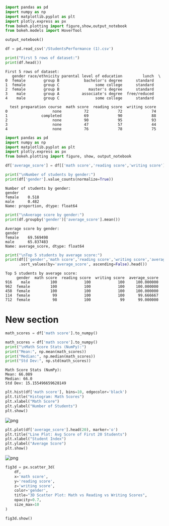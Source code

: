 ```python
import pandas as pd
import numpy as np
import matplotlib.pyplot as plt
import plotly.express as px
from bokeh.plotting import figure,show,output_notebook
from bokeh.models import HoverTool
```


```python
output_notebook()
```


```python
df = pd.read_csv('/StudentsPerformance (1).csv')
```


```python
print("First 5 rows of dataset:")
print(df.head())
```

    First 5 rows of dataset:
       gender race/ethnicity parental level of education         lunch  \
    0  female        group B           bachelor's degree      standard   
    1  female        group C                some college      standard   
    2  female        group B             master's degree      standard   
    3    male        group A          associate's degree  free/reduced   
    4    male        group C                some college      standard   
    
      test preparation course  math score  reading score  writing score  
    0                    none          72             72             74  
    1               completed          69             90             88  
    2                    none          90             95             93  
    3                    none          47             57             44  
    4                    none          76             78             75  



```python
import pandas as pd
import numpy as np
import matplotlib.pyplot as plt
import plotly.express as px
from bokeh.plotting import figure, show, output_notebook
```


```python
df['average_score'] = df[['math score','reading score','writing score']].mean(axis=1)
```


```python
print("\nNumber of students by gender:")
print(df['gender'].value_counts(normalize=True))
```

    
    Number of students by gender:
    gender
    female    0.518
    male      0.482
    Name: proportion, dtype: float64



```python
print("\nAverage score by gender:")
print(df.groupby('gender')['average_score'].mean())
```

    
    Average score by gender:
    gender
    female    69.569498
    male      65.837483
    Name: average_score, dtype: float64



```python
print("\nTop 5 students by average score:")
print(df[['gender','math score','reading score','writing score','average_score']]
      .sort_values(by='average_score', ascending=False).head())
```

    
    Top 5 students by average score:
         gender  math score  reading score  writing score  average_score
    916    male         100            100            100     100.000000
    962  female         100            100            100     100.000000
    458  female         100            100            100     100.000000
    114  female          99            100            100      99.666667
    712  female          98            100             99      99.000000


# New section


```python
math_scores = df['math score'].to_numpy()

```


```python
math_scores = df['math score'].to_numpy()
print("\nMath Score Stats (NumPy):")
print("Mean:", np.mean(math_scores))
print("Median:", np.median(math_scores))
print("Std Dev:", np.std(math_scores))
```

    
    Math Score Stats (NumPy):
    Mean: 66.089
    Median: 66.0
    Std Dev: 15.155496659628149



```python
plt.hist(df['math score'], bins=10, edgecolor='black')
plt.title("Histogram: Math Scores")
plt.xlabel("Math Score")
plt.ylabel("Number of Students")
plt.show()
```


    
![png](output_12_0.png)
    



```python
plt.plot(df['average_score'].head(20), marker='o')
plt.title("Line Plot: Avg Score of First 20 Students")
plt.xlabel("Student Index")
plt.ylabel("Average Score")
plt.show()
```


    
![png](output_13_0.png)
    



```python
fig3d = px.scatter_3d(
    df,
    x='math score',
    y='reading score',
    z='writing score',
    color='gender',
    title="3D Scatter Plot: Math vs Reading vs Writing Scores",
    opacity=0.7,
    size_max=10
)

fig3d.show()



```


<html>
<head><meta charset="utf-8" /></head>
<body>
    <div>            <script src="https://cdnjs.cloudflare.com/ajax/libs/mathjax/2.7.5/MathJax.js?config=TeX-AMS-MML_SVG"></script><script type="text/javascript">if (window.MathJax && window.MathJax.Hub && window.MathJax.Hub.Config) {window.MathJax.Hub.Config({SVG: {font: "STIX-Web"}});}</script>                <script type="text/javascript">window.PlotlyConfig = {MathJaxConfig: 'local'};</script>
        <script charset="utf-8" src="https://cdn.plot.ly/plotly-2.35.2.min.js"></script>                <div id="d800d667-0ab4-4e16-a742-aacc917815ab" class="plotly-graph-div" style="height:525px; width:100%;"></div>            <script type="text/javascript">                                    window.PLOTLYENV=window.PLOTLYENV || {};                                    if (document.getElementById("d800d667-0ab4-4e16-a742-aacc917815ab")) {                    Plotly.newPlot(                        "d800d667-0ab4-4e16-a742-aacc917815ab",                        [{"hovertemplate":"gender=female\u003cbr\u003emath score=%{x}\u003cbr\u003ereading score=%{y}\u003cbr\u003ewriting score=%{z}\u003cextra\u003e\u003c\u002fextra\u003e","legendgroup":"female","marker":{"color":"#636efa","opacity":0.7,"symbol":"circle"},"mode":"markers","name":"female","scene":"scene","showlegend":true,"x":[72,69,90,71,88,38,65,50,69,18,54,65,69,67,62,69,63,56,74,50,75,58,53,50,55,66,57,71,33,82,0,69,59,60,39,58,41,61,62,47,73,76,71,58,73,65,79,63,58,65,85,58,87,52,70,77,51,99,75,78,51,55,79,88,87,51,75,59,76,59,42,22,68,59,70,66,61,75,81,96,58,68,67,79,63,43,81,46,71,52,97,46,50,65,77,66,62,69,45,78,67,65,57,74,58,42,83,34,56,55,52,45,72,88,67,64,80,56,58,65,71,60,62,64,70,65,64,44,99,63,69,88,71,47,65,85,59,65,73,70,37,67,65,67,74,53,49,73,68,59,77,56,67,75,71,43,41,82,41,83,61,24,35,61,69,72,77,52,63,46,59,61,42,80,58,52,27,44,73,45,82,59,80,85,71,80,38,38,67,64,57,62,77,65,50,85,59,49,88,54,63,82,52,70,51,82,57,47,59,62,61,47,67,78,59,73,67,64,100,65,53,79,100,71,77,84,26,77,83,63,68,59,90,71,55,52,49,60,65,64,83,81,54,54,59,66,74,94,95,40,82,86,54,77,76,74,66,66,67,91,36,29,62,68,47,79,66,51,81,82,64,92,62,40,32,55,53,74,63,63,92,61,53,50,74,81,48,53,81,77,63,73,69,65,55,44,54,48,74,92,56,69,65,54,29,76,85,40,61,58,58,65,82,60,37,35,61,44,66,75,67,80,76,74,72,74,65,59,64,50,69,68,85,65,73,62,43,55,65,50,63,77,66,69,65,69,50,73,70,67,29,94,49,73,66,77,49,79,75,59,57,79,57,63,59,42,80,98,60,76,96,76,62,74,65,73,68,87,53,53,37,81,59,50,77,84,52,53,48,62,74,58,68,52,62,49,66,35,72,46,77,76,52,32,72,19,52,48,60,42,57,70,52,87,82,73,64,41,54,72,45,60,77,85,78,71,48,56,65,69,61,74,77,60,75,66,39,23,40,59,61,87,97,65,53,81,71,70,43,59,64,71,64,51,62,93,69,86,85,50,59,32,63,65,73,34,93,67,79,67,69,52,47,46,68,44,57,35,54,65,48,57,78,58,54,49,57,75,74,62,92,45,56,48,100,65,62,68,75,89,53,49,54,64,91,8,78,74,40,44,67,65,55,62,88,59,68,77],"y":[72,90,95,83,95,60,81,53,75,32,58,75,73,69,70,74,65,72,81,64,90,73,58,56,65,71,74,84,41,85,17,80,58,72,64,63,51,74,68,49,80,83,71,70,86,72,86,72,67,67,91,67,100,76,64,89,58,100,85,82,63,69,92,93,95,49,81,66,72,62,55,39,75,70,89,74,86,88,92,100,76,83,75,86,67,51,91,54,77,70,100,64,50,69,88,65,64,84,53,79,84,81,69,81,61,62,86,42,68,65,66,56,72,95,86,60,83,52,70,64,83,70,73,73,75,81,79,50,93,75,72,92,76,53,70,92,63,86,79,78,46,89,73,84,75,71,57,76,67,64,82,65,79,86,81,53,46,90,55,93,68,38,55,73,76,80,94,65,78,58,71,72,66,90,62,58,34,64,84,73,97,70,90,95,83,86,49,43,76,73,78,64,68,74,67,89,54,65,99,59,73,80,57,71,72,93,58,58,85,67,72,59,81,81,73,83,74,85,92,77,61,89,100,70,90,87,31,88,85,69,86,67,90,76,64,59,52,75,85,64,83,88,64,48,78,69,79,87,89,59,82,92,61,97,87,89,74,78,78,86,53,41,74,67,54,88,83,66,77,95,63,100,67,48,39,72,70,75,74,80,100,71,62,66,81,91,56,61,97,79,73,75,77,76,73,63,64,66,76,100,79,77,82,60,29,78,84,58,64,63,59,77,93,68,45,61,58,51,74,88,80,92,74,88,81,79,81,70,62,53,79,80,86,70,79,67,60,71,69,60,73,85,76,78,84,77,64,78,82,72,40,99,53,76,74,77,63,89,82,72,78,81,67,64,63,61,85,100,70,94,96,76,72,90,75,92,77,89,58,66,57,84,73,60,90,95,59,72,58,62,72,75,71,67,78,58,72,44,79,56,90,85,59,51,79,38,65,62,66,52,68,84,55,94,85,76,74,45,64,80,59,72,91,90,90,87,58,68,69,86,60,86,82,64,82,77,52,44,65,72,68,85,97,79,62,86,71,72,62,72,76,70,73,51,76,100,65,85,92,67,62,34,78,78,78,48,100,84,84,75,84,61,62,61,70,61,77,53,65,61,56,58,91,68,61,58,75,77,74,69,100,63,58,54,100,76,70,76,84,100,50,65,63,82,95,24,87,75,59,45,86,82,76,72,99,71,78,86],"z":[74,88,93,78,92,50,73,58,78,28,61,70,73,75,75,74,61,65,83,59,88,68,65,54,62,76,76,87,43,86,10,71,59,74,57,73,48,72,68,50,82,88,74,67,82,74,92,70,62,62,89,72,100,70,72,98,54,100,82,79,61,65,89,93,86,51,84,67,71,64,54,33,81,66,88,78,87,85,91,100,78,78,70,81,70,54,87,58,77,62,100,66,47,70,87,69,66,85,55,76,86,77,68,76,66,60,88,39,74,62,73,54,71,94,83,74,83,55,68,62,83,70,70,68,78,81,77,51,90,81,77,95,70,58,71,93,75,80,84,78,46,82,75,81,83,67,52,80,69,75,91,63,84,79,80,53,43,94,51,95,66,27,60,63,74,75,95,69,80,57,70,70,69,89,59,58,32,58,85,70,96,73,82,100,77,83,45,43,75,70,67,64,77,77,63,95,67,55,100,62,68,77,56,74,79,93,64,67,80,62,70,50,79,80,69,76,77,85,97,74,62,89,100,76,91,91,38,85,90,74,84,61,91,83,70,56,54,74,76,70,90,90,68,52,76,68,82,92,92,54,80,87,62,94,85,84,73,78,79,84,43,47,70,73,53,94,83,62,79,89,66,97,64,50,33,79,70,79,74,80,100,78,56,64,71,89,58,68,96,80,78,80,77,76,73,62,65,65,73,99,72,73,81,63,30,80,82,54,62,65,66,74,93,72,38,54,62,55,81,85,81,88,73,90,79,80,81,65,68,55,81,76,98,74,79,67,58,69,67,60,71,87,68,76,84,78,66,76,76,74,44,100,53,78,81,73,56,86,90,70,79,82,72,67,64,58,85,99,74,87,99,74,70,88,77,84,80,94,57,73,56,82,72,59,85,92,65,64,54,63,72,77,75,72,79,55,70,43,82,57,84,82,62,44,77,32,61,60,70,51,73,81,57,95,87,78,75,40,67,83,64,68,88,92,93,82,52,70,76,81,57,89,89,74,79,73,46,36,64,68,63,93,96,81,53,87,80,76,61,80,74,70,71,54,80,95,74,91,85,73,69,38,79,82,74,41,100,84,91,72,82,66,66,55,66,52,80,46,65,71,51,57,96,61,58,60,73,83,72,69,100,59,64,53,100,75,72,67,80,100,60,61,67,77,94,23,91,82,51,45,83,78,76,74,95,65,77,86],"type":"scatter3d"},{"hovertemplate":"gender=male\u003cbr\u003emath score=%{x}\u003cbr\u003ereading score=%{y}\u003cbr\u003ewriting score=%{z}\u003cextra\u003e\u003c\u002fextra\u003e","legendgroup":"male","marker":{"color":"#EF553B","opacity":0.7,"symbol":"circle"},"mode":"markers","name":"male","scene":"scene","showlegend":true,"x":[47,76,40,64,58,40,78,88,46,66,44,74,73,69,70,40,97,81,57,55,59,65,82,53,77,53,88,52,58,79,39,62,67,45,61,63,61,49,44,30,80,49,50,72,42,27,71,43,78,65,79,68,60,98,66,62,54,84,91,63,83,72,65,82,89,53,87,74,58,51,70,71,57,88,88,73,100,62,77,54,62,60,66,82,49,52,53,72,94,62,45,65,80,62,48,76,77,61,59,55,69,59,74,82,81,80,35,60,87,84,66,61,87,86,57,68,76,46,92,83,80,63,54,84,73,59,75,85,89,68,47,80,54,78,79,76,59,69,58,88,83,73,53,45,81,97,88,77,76,86,63,78,67,46,71,40,90,81,56,80,69,99,51,66,67,71,83,63,61,28,82,71,47,62,90,76,49,58,67,79,62,75,87,66,63,59,85,59,49,69,61,84,74,46,66,87,79,73,73,76,57,48,74,60,53,65,87,84,71,63,84,71,74,68,57,41,86,69,65,68,64,61,73,50,75,75,70,89,79,69,86,47,81,65,37,53,72,53,54,75,72,91,76,80,76,73,68,59,70,61,64,79,68,76,63,68,55,79,76,64,62,71,69,54,53,68,56,62,73,51,85,97,75,79,78,72,79,79,87,77,53,61,73,96,48,48,63,68,71,91,40,61,58,71,68,30,53,60,84,75,69,94,88,95,65,62,58,100,100,69,61,49,67,79,84,71,86,41,70,51,77,69,90,74,73,80,73,81,52,81,63,60,62,62,85,77,53,93,66,87,62,46,66,89,93,81,73,91,55,50,47,81,68,53,55,55,67,92,81,61,80,55,72,69,69,87,71,68,79,58,55,70,69,78,60,76,58,52,75,66,94,91,68,66,89,70,69,67,76,75,90,59,51,45,87,94,61,49,62,68,64,58,73,58,64,74,90,91,64,80,71,82,62,75,52,87,39,97,82,59,61,78,49,59,82,90,80,81,57,63,55,54,44,88,36,67,85,88,57,70,50,100,91,69,72,74,74,64,46,67,62,61,70,98,70,67,85,77,72,81,61,82,49,94,58,72,84,75,72,66,63,78,60,62,55,81,79,57,81,86,63,62],"y":[57,78,43,64,54,52,72,89,42,69,54,71,74,54,70,42,87,81,56,61,65,54,84,55,69,44,78,55,59,74,39,61,64,37,58,55,57,49,41,26,78,45,47,64,39,34,79,45,81,66,67,74,44,86,63,55,53,77,89,57,80,68,77,82,84,37,74,79,55,54,55,61,43,73,84,68,100,67,67,49,67,60,62,78,53,53,51,73,88,68,52,67,76,66,52,83,62,55,69,56,77,41,71,62,80,79,28,51,91,83,77,56,85,80,50,72,64,43,87,82,75,66,52,80,68,51,74,76,76,60,49,80,52,77,79,73,42,63,49,85,78,56,52,48,82,82,75,76,70,73,60,77,62,41,74,46,87,78,54,76,67,87,52,60,61,66,72,71,61,23,75,60,37,56,78,70,51,61,72,73,61,74,74,57,61,62,84,60,58,58,66,77,74,43,64,100,81,70,67,67,54,45,63,59,43,65,84,83,66,67,73,74,73,59,56,39,83,71,59,63,66,56,66,48,68,66,56,88,82,66,81,46,73,58,56,54,65,58,54,58,67,74,62,68,71,71,68,52,74,47,53,82,64,71,61,70,59,78,71,50,49,49,58,59,52,60,61,61,69,60,66,92,69,82,83,67,72,76,90,62,45,67,66,90,51,43,48,68,75,96,55,51,57,62,68,24,54,57,89,72,60,90,78,81,73,63,51,96,97,70,48,57,64,60,84,74,76,52,65,56,67,66,87,77,66,63,74,72,57,75,61,68,55,66,75,78,58,90,66,84,72,34,59,87,84,81,78,73,59,48,43,74,51,39,46,47,57,79,71,60,73,55,79,75,64,84,69,72,77,55,58,68,77,81,63,62,60,48,73,65,85,81,65,74,84,70,60,73,80,81,75,54,31,47,84,86,70,52,67,54,60,50,64,57,58,77,85,85,54,75,67,67,64,68,49,73,42,93,82,53,42,74,51,58,84,90,64,82,61,64,46,72,51,74,29,54,84,77,48,64,42,100,96,70,66,70,64,56,43,74,57,71,75,87,63,57,81,68,66,66,62,82,50,73,52,57,87,81,57,68,63,72,62,65,41,78,85,51,75,81,63,55],"z":[44,75,39,67,52,43,70,86,46,63,53,80,72,55,65,38,82,79,57,54,66,57,82,48,68,42,75,49,58,72,34,55,61,37,56,63,56,41,38,22,81,45,54,63,34,36,71,50,82,62,67,74,47,90,64,49,47,74,92,56,73,67,74,74,82,40,70,75,48,41,56,69,47,78,75,66,93,69,68,47,61,60,64,74,52,49,51,74,78,75,49,65,65,68,45,79,62,52,65,51,69,42,78,62,76,79,27,56,81,75,70,56,73,75,54,64,66,42,78,84,77,67,51,80,66,43,69,71,74,53,49,72,52,77,78,68,41,61,42,76,73,57,42,46,82,88,76,77,68,70,57,80,60,43,68,50,75,81,52,64,69,81,44,57,68,65,78,69,62,19,77,61,35,53,81,69,43,52,67,67,57,66,76,52,61,61,78,58,60,53,61,71,72,41,62,95,71,75,59,67,56,41,57,54,43,63,85,78,60,67,69,68,67,62,54,34,86,65,53,54,59,55,66,53,64,73,51,82,73,60,80,42,72,49,47,48,68,55,45,62,65,76,66,72,67,68,61,46,71,56,57,82,66,72,54,66,54,77,73,43,52,52,57,50,49,59,60,58,68,58,71,86,68,80,80,64,69,65,88,64,40,66,62,92,46,45,47,67,70,92,53,52,54,50,64,15,48,51,90,62,63,91,83,84,68,56,52,86,99,63,46,46,70,65,80,64,74,51,60,53,64,61,85,73,63,63,61,77,50,78,60,60,54,68,68,73,44,83,59,87,65,36,52,79,90,84,72,80,59,42,41,71,57,37,43,44,59,84,73,55,72,47,74,71,68,86,68,65,75,53,52,72,77,86,59,60,57,49,74,60,82,79,61,69,77,70,54,68,73,74,69,51,36,49,76,87,76,51,58,53,58,45,57,53,51,76,84,85,50,69,67,61,55,65,46,72,38,91,88,52,41,72,51,47,78,82,66,84,54,66,44,59,48,75,27,63,89,77,51,70,48,100,91,67,66,69,60,52,44,70,62,73,74,90,58,53,85,69,72,64,61,80,52,71,54,62,81,71,58,64,60,69,60,58,48,78,86,54,76,75,62,55],"type":"scatter3d"}],                        {"template":{"data":{"histogram2dcontour":[{"type":"histogram2dcontour","colorbar":{"outlinewidth":0,"ticks":""},"colorscale":[[0.0,"#0d0887"],[0.1111111111111111,"#46039f"],[0.2222222222222222,"#7201a8"],[0.3333333333333333,"#9c179e"],[0.4444444444444444,"#bd3786"],[0.5555555555555556,"#d8576b"],[0.6666666666666666,"#ed7953"],[0.7777777777777778,"#fb9f3a"],[0.8888888888888888,"#fdca26"],[1.0,"#f0f921"]]}],"choropleth":[{"type":"choropleth","colorbar":{"outlinewidth":0,"ticks":""}}],"histogram2d":[{"type":"histogram2d","colorbar":{"outlinewidth":0,"ticks":""},"colorscale":[[0.0,"#0d0887"],[0.1111111111111111,"#46039f"],[0.2222222222222222,"#7201a8"],[0.3333333333333333,"#9c179e"],[0.4444444444444444,"#bd3786"],[0.5555555555555556,"#d8576b"],[0.6666666666666666,"#ed7953"],[0.7777777777777778,"#fb9f3a"],[0.8888888888888888,"#fdca26"],[1.0,"#f0f921"]]}],"heatmap":[{"type":"heatmap","colorbar":{"outlinewidth":0,"ticks":""},"colorscale":[[0.0,"#0d0887"],[0.1111111111111111,"#46039f"],[0.2222222222222222,"#7201a8"],[0.3333333333333333,"#9c179e"],[0.4444444444444444,"#bd3786"],[0.5555555555555556,"#d8576b"],[0.6666666666666666,"#ed7953"],[0.7777777777777778,"#fb9f3a"],[0.8888888888888888,"#fdca26"],[1.0,"#f0f921"]]}],"heatmapgl":[{"type":"heatmapgl","colorbar":{"outlinewidth":0,"ticks":""},"colorscale":[[0.0,"#0d0887"],[0.1111111111111111,"#46039f"],[0.2222222222222222,"#7201a8"],[0.3333333333333333,"#9c179e"],[0.4444444444444444,"#bd3786"],[0.5555555555555556,"#d8576b"],[0.6666666666666666,"#ed7953"],[0.7777777777777778,"#fb9f3a"],[0.8888888888888888,"#fdca26"],[1.0,"#f0f921"]]}],"contourcarpet":[{"type":"contourcarpet","colorbar":{"outlinewidth":0,"ticks":""}}],"contour":[{"type":"contour","colorbar":{"outlinewidth":0,"ticks":""},"colorscale":[[0.0,"#0d0887"],[0.1111111111111111,"#46039f"],[0.2222222222222222,"#7201a8"],[0.3333333333333333,"#9c179e"],[0.4444444444444444,"#bd3786"],[0.5555555555555556,"#d8576b"],[0.6666666666666666,"#ed7953"],[0.7777777777777778,"#fb9f3a"],[0.8888888888888888,"#fdca26"],[1.0,"#f0f921"]]}],"surface":[{"type":"surface","colorbar":{"outlinewidth":0,"ticks":""},"colorscale":[[0.0,"#0d0887"],[0.1111111111111111,"#46039f"],[0.2222222222222222,"#7201a8"],[0.3333333333333333,"#9c179e"],[0.4444444444444444,"#bd3786"],[0.5555555555555556,"#d8576b"],[0.6666666666666666,"#ed7953"],[0.7777777777777778,"#fb9f3a"],[0.8888888888888888,"#fdca26"],[1.0,"#f0f921"]]}],"mesh3d":[{"type":"mesh3d","colorbar":{"outlinewidth":0,"ticks":""}}],"scatter":[{"fillpattern":{"fillmode":"overlay","size":10,"solidity":0.2},"type":"scatter"}],"parcoords":[{"type":"parcoords","line":{"colorbar":{"outlinewidth":0,"ticks":""}}}],"scatterpolargl":[{"type":"scatterpolargl","marker":{"colorbar":{"outlinewidth":0,"ticks":""}}}],"bar":[{"error_x":{"color":"#2a3f5f"},"error_y":{"color":"#2a3f5f"},"marker":{"line":{"color":"#E5ECF6","width":0.5},"pattern":{"fillmode":"overlay","size":10,"solidity":0.2}},"type":"bar"}],"scattergeo":[{"type":"scattergeo","marker":{"colorbar":{"outlinewidth":0,"ticks":""}}}],"scatterpolar":[{"type":"scatterpolar","marker":{"colorbar":{"outlinewidth":0,"ticks":""}}}],"histogram":[{"marker":{"pattern":{"fillmode":"overlay","size":10,"solidity":0.2}},"type":"histogram"}],"scattergl":[{"type":"scattergl","marker":{"colorbar":{"outlinewidth":0,"ticks":""}}}],"scatter3d":[{"type":"scatter3d","line":{"colorbar":{"outlinewidth":0,"ticks":""}},"marker":{"colorbar":{"outlinewidth":0,"ticks":""}}}],"scattermapbox":[{"type":"scattermapbox","marker":{"colorbar":{"outlinewidth":0,"ticks":""}}}],"scatterternary":[{"type":"scatterternary","marker":{"colorbar":{"outlinewidth":0,"ticks":""}}}],"scattercarpet":[{"type":"scattercarpet","marker":{"colorbar":{"outlinewidth":0,"ticks":""}}}],"carpet":[{"aaxis":{"endlinecolor":"#2a3f5f","gridcolor":"white","linecolor":"white","minorgridcolor":"white","startlinecolor":"#2a3f5f"},"baxis":{"endlinecolor":"#2a3f5f","gridcolor":"white","linecolor":"white","minorgridcolor":"white","startlinecolor":"#2a3f5f"},"type":"carpet"}],"table":[{"cells":{"fill":{"color":"#EBF0F8"},"line":{"color":"white"}},"header":{"fill":{"color":"#C8D4E3"},"line":{"color":"white"}},"type":"table"}],"barpolar":[{"marker":{"line":{"color":"#E5ECF6","width":0.5},"pattern":{"fillmode":"overlay","size":10,"solidity":0.2}},"type":"barpolar"}],"pie":[{"automargin":true,"type":"pie"}]},"layout":{"autotypenumbers":"strict","colorway":["#636efa","#EF553B","#00cc96","#ab63fa","#FFA15A","#19d3f3","#FF6692","#B6E880","#FF97FF","#FECB52"],"font":{"color":"#2a3f5f"},"hovermode":"closest","hoverlabel":{"align":"left"},"paper_bgcolor":"white","plot_bgcolor":"#E5ECF6","polar":{"bgcolor":"#E5ECF6","angularaxis":{"gridcolor":"white","linecolor":"white","ticks":""},"radialaxis":{"gridcolor":"white","linecolor":"white","ticks":""}},"ternary":{"bgcolor":"#E5ECF6","aaxis":{"gridcolor":"white","linecolor":"white","ticks":""},"baxis":{"gridcolor":"white","linecolor":"white","ticks":""},"caxis":{"gridcolor":"white","linecolor":"white","ticks":""}},"coloraxis":{"colorbar":{"outlinewidth":0,"ticks":""}},"colorscale":{"sequential":[[0.0,"#0d0887"],[0.1111111111111111,"#46039f"],[0.2222222222222222,"#7201a8"],[0.3333333333333333,"#9c179e"],[0.4444444444444444,"#bd3786"],[0.5555555555555556,"#d8576b"],[0.6666666666666666,"#ed7953"],[0.7777777777777778,"#fb9f3a"],[0.8888888888888888,"#fdca26"],[1.0,"#f0f921"]],"sequentialminus":[[0.0,"#0d0887"],[0.1111111111111111,"#46039f"],[0.2222222222222222,"#7201a8"],[0.3333333333333333,"#9c179e"],[0.4444444444444444,"#bd3786"],[0.5555555555555556,"#d8576b"],[0.6666666666666666,"#ed7953"],[0.7777777777777778,"#fb9f3a"],[0.8888888888888888,"#fdca26"],[1.0,"#f0f921"]],"diverging":[[0,"#8e0152"],[0.1,"#c51b7d"],[0.2,"#de77ae"],[0.3,"#f1b6da"],[0.4,"#fde0ef"],[0.5,"#f7f7f7"],[0.6,"#e6f5d0"],[0.7,"#b8e186"],[0.8,"#7fbc41"],[0.9,"#4d9221"],[1,"#276419"]]},"xaxis":{"gridcolor":"white","linecolor":"white","ticks":"","title":{"standoff":15},"zerolinecolor":"white","automargin":true,"zerolinewidth":2},"yaxis":{"gridcolor":"white","linecolor":"white","ticks":"","title":{"standoff":15},"zerolinecolor":"white","automargin":true,"zerolinewidth":2},"scene":{"xaxis":{"backgroundcolor":"#E5ECF6","gridcolor":"white","linecolor":"white","showbackground":true,"ticks":"","zerolinecolor":"white","gridwidth":2},"yaxis":{"backgroundcolor":"#E5ECF6","gridcolor":"white","linecolor":"white","showbackground":true,"ticks":"","zerolinecolor":"white","gridwidth":2},"zaxis":{"backgroundcolor":"#E5ECF6","gridcolor":"white","linecolor":"white","showbackground":true,"ticks":"","zerolinecolor":"white","gridwidth":2}},"shapedefaults":{"line":{"color":"#2a3f5f"}},"annotationdefaults":{"arrowcolor":"#2a3f5f","arrowhead":0,"arrowwidth":1},"geo":{"bgcolor":"white","landcolor":"#E5ECF6","subunitcolor":"white","showland":true,"showlakes":true,"lakecolor":"white"},"title":{"x":0.05},"mapbox":{"style":"light"}}},"scene":{"domain":{"x":[0.0,1.0],"y":[0.0,1.0]},"xaxis":{"title":{"text":"math score"}},"yaxis":{"title":{"text":"reading score"}},"zaxis":{"title":{"text":"writing score"}}},"legend":{"title":{"text":"gender"},"tracegroupgap":0},"title":{"text":"3D Scatter Plot: Math vs Reading vs Writing Scores"}},                        {"responsive": true}                    ).then(function(){

var gd = document.getElementById('d800d667-0ab4-4e16-a742-aacc917815ab');
var x = new MutationObserver(function (mutations, observer) {{
        var display = window.getComputedStyle(gd).display;
        if (!display || display === 'none') {{
            console.log([gd, 'removed!']);
            Plotly.purge(gd);
            observer.disconnect();
        }}
}});

// Listen for the removal of the full notebook cells
var notebookContainer = gd.closest('#notebook-container');
if (notebookContainer) {{
    x.observe(notebookContainer, {childList: true});
}}

// Listen for the clearing of the current output cell
var outputEl = gd.closest('.output');
if (outputEl) {{
    x.observe(outputEl, {childList: true});
}}

                        })                };                            </script>        </div>
</body>
</html>



```python

fig = px.scatter_3d(
    df,
    x='math score',
    y='reading score',
    z='average_score',
    color='gender',
    title="3D Scatter Plot: Math vs Reading vs Average Score",
    color_discrete_sequence=['#FF5733', '#1F77B4']  # Custom colors (Orange, Blue)
)

fig.show()
```


<html>
<head><meta charset="utf-8" /></head>
<body>
    <div>            <script src="https://cdnjs.cloudflare.com/ajax/libs/mathjax/2.7.5/MathJax.js?config=TeX-AMS-MML_SVG"></script><script type="text/javascript">if (window.MathJax && window.MathJax.Hub && window.MathJax.Hub.Config) {window.MathJax.Hub.Config({SVG: {font: "STIX-Web"}});}</script>                <script type="text/javascript">window.PlotlyConfig = {MathJaxConfig: 'local'};</script>
        <script charset="utf-8" src="https://cdn.plot.ly/plotly-2.35.2.min.js"></script>                <div id="95d3c2f9-190d-4146-aa95-1251620be32a" class="plotly-graph-div" style="height:525px; width:100%;"></div>            <script type="text/javascript">                                    window.PLOTLYENV=window.PLOTLYENV || {};                                    if (document.getElementById("95d3c2f9-190d-4146-aa95-1251620be32a")) {                    Plotly.newPlot(                        "95d3c2f9-190d-4146-aa95-1251620be32a",                        [{"hovertemplate":"gender=female\u003cbr\u003emath score=%{x}\u003cbr\u003ereading score=%{y}\u003cbr\u003eaverage_score=%{z}\u003cextra\u003e\u003c\u002fextra\u003e","legendgroup":"female","marker":{"color":"#FF5733","symbol":"circle"},"mode":"markers","name":"female","scene":"scene","showlegend":true,"x":[72,69,90,71,88,38,65,50,69,18,54,65,69,67,62,69,63,56,74,50,75,58,53,50,55,66,57,71,33,82,0,69,59,60,39,58,41,61,62,47,73,76,71,58,73,65,79,63,58,65,85,58,87,52,70,77,51,99,75,78,51,55,79,88,87,51,75,59,76,59,42,22,68,59,70,66,61,75,81,96,58,68,67,79,63,43,81,46,71,52,97,46,50,65,77,66,62,69,45,78,67,65,57,74,58,42,83,34,56,55,52,45,72,88,67,64,80,56,58,65,71,60,62,64,70,65,64,44,99,63,69,88,71,47,65,85,59,65,73,70,37,67,65,67,74,53,49,73,68,59,77,56,67,75,71,43,41,82,41,83,61,24,35,61,69,72,77,52,63,46,59,61,42,80,58,52,27,44,73,45,82,59,80,85,71,80,38,38,67,64,57,62,77,65,50,85,59,49,88,54,63,82,52,70,51,82,57,47,59,62,61,47,67,78,59,73,67,64,100,65,53,79,100,71,77,84,26,77,83,63,68,59,90,71,55,52,49,60,65,64,83,81,54,54,59,66,74,94,95,40,82,86,54,77,76,74,66,66,67,91,36,29,62,68,47,79,66,51,81,82,64,92,62,40,32,55,53,74,63,63,92,61,53,50,74,81,48,53,81,77,63,73,69,65,55,44,54,48,74,92,56,69,65,54,29,76,85,40,61,58,58,65,82,60,37,35,61,44,66,75,67,80,76,74,72,74,65,59,64,50,69,68,85,65,73,62,43,55,65,50,63,77,66,69,65,69,50,73,70,67,29,94,49,73,66,77,49,79,75,59,57,79,57,63,59,42,80,98,60,76,96,76,62,74,65,73,68,87,53,53,37,81,59,50,77,84,52,53,48,62,74,58,68,52,62,49,66,35,72,46,77,76,52,32,72,19,52,48,60,42,57,70,52,87,82,73,64,41,54,72,45,60,77,85,78,71,48,56,65,69,61,74,77,60,75,66,39,23,40,59,61,87,97,65,53,81,71,70,43,59,64,71,64,51,62,93,69,86,85,50,59,32,63,65,73,34,93,67,79,67,69,52,47,46,68,44,57,35,54,65,48,57,78,58,54,49,57,75,74,62,92,45,56,48,100,65,62,68,75,89,53,49,54,64,91,8,78,74,40,44,67,65,55,62,88,59,68,77],"y":[72,90,95,83,95,60,81,53,75,32,58,75,73,69,70,74,65,72,81,64,90,73,58,56,65,71,74,84,41,85,17,80,58,72,64,63,51,74,68,49,80,83,71,70,86,72,86,72,67,67,91,67,100,76,64,89,58,100,85,82,63,69,92,93,95,49,81,66,72,62,55,39,75,70,89,74,86,88,92,100,76,83,75,86,67,51,91,54,77,70,100,64,50,69,88,65,64,84,53,79,84,81,69,81,61,62,86,42,68,65,66,56,72,95,86,60,83,52,70,64,83,70,73,73,75,81,79,50,93,75,72,92,76,53,70,92,63,86,79,78,46,89,73,84,75,71,57,76,67,64,82,65,79,86,81,53,46,90,55,93,68,38,55,73,76,80,94,65,78,58,71,72,66,90,62,58,34,64,84,73,97,70,90,95,83,86,49,43,76,73,78,64,68,74,67,89,54,65,99,59,73,80,57,71,72,93,58,58,85,67,72,59,81,81,73,83,74,85,92,77,61,89,100,70,90,87,31,88,85,69,86,67,90,76,64,59,52,75,85,64,83,88,64,48,78,69,79,87,89,59,82,92,61,97,87,89,74,78,78,86,53,41,74,67,54,88,83,66,77,95,63,100,67,48,39,72,70,75,74,80,100,71,62,66,81,91,56,61,97,79,73,75,77,76,73,63,64,66,76,100,79,77,82,60,29,78,84,58,64,63,59,77,93,68,45,61,58,51,74,88,80,92,74,88,81,79,81,70,62,53,79,80,86,70,79,67,60,71,69,60,73,85,76,78,84,77,64,78,82,72,40,99,53,76,74,77,63,89,82,72,78,81,67,64,63,61,85,100,70,94,96,76,72,90,75,92,77,89,58,66,57,84,73,60,90,95,59,72,58,62,72,75,71,67,78,58,72,44,79,56,90,85,59,51,79,38,65,62,66,52,68,84,55,94,85,76,74,45,64,80,59,72,91,90,90,87,58,68,69,86,60,86,82,64,82,77,52,44,65,72,68,85,97,79,62,86,71,72,62,72,76,70,73,51,76,100,65,85,92,67,62,34,78,78,78,48,100,84,84,75,84,61,62,61,70,61,77,53,65,61,56,58,91,68,61,58,75,77,74,69,100,63,58,54,100,76,70,76,84,100,50,65,63,82,95,24,87,75,59,45,86,82,76,72,99,71,78,86],"z":[72.66666666666667,82.33333333333333,92.66666666666667,77.33333333333333,91.66666666666667,49.333333333333336,73.0,53.666666666666664,74.0,26.0,57.666666666666664,70.0,71.66666666666667,70.33333333333333,69.0,72.33333333333333,63.0,64.33333333333333,79.33333333333333,57.666666666666664,84.33333333333333,66.33333333333333,58.666666666666664,53.333333333333336,60.666666666666664,71.0,69.0,80.66666666666667,39.0,84.33333333333333,9.0,73.33333333333333,58.666666666666664,68.66666666666667,53.333333333333336,64.66666666666667,46.666666666666664,69.0,66.0,48.666666666666664,78.33333333333333,82.33333333333333,72.0,65.0,80.33333333333333,70.33333333333333,85.66666666666667,68.33333333333333,62.333333333333336,64.66666666666667,88.33333333333333,65.66666666666667,95.66666666666667,66.0,68.66666666666667,88.0,54.333333333333336,99.66666666666667,80.66666666666667,79.66666666666667,58.333333333333336,63.0,86.66666666666667,91.33333333333333,89.33333333333333,50.333333333333336,80.0,64.0,73.0,61.666666666666664,50.333333333333336,31.333333333333332,74.66666666666667,65.0,82.33333333333333,72.66666666666667,78.0,82.66666666666667,88.0,98.66666666666667,70.66666666666667,76.33333333333333,70.66666666666667,82.0,66.66666666666667,49.333333333333336,86.33333333333333,52.666666666666664,75.0,61.333333333333336,99.0,58.666666666666664,49.0,68.0,84.0,66.66666666666667,64.0,79.33333333333333,51.0,77.66666666666667,79.0,74.33333333333333,64.66666666666667,77.0,61.666666666666664,54.666666666666664,85.66666666666667,38.333333333333336,66.0,60.666666666666664,63.666666666666664,51.666666666666664,71.66666666666667,92.33333333333333,78.66666666666667,66.0,82.0,54.333333333333336,65.33333333333333,63.666666666666664,79.0,66.66666666666667,68.33333333333333,68.33333333333333,74.33333333333333,75.66666666666667,73.33333333333333,48.333333333333336,94.0,73.0,72.66666666666667,91.66666666666667,72.33333333333333,52.666666666666664,68.66666666666667,90.0,65.66666666666667,77.0,78.66666666666667,75.33333333333333,43.0,79.33333333333333,71.0,77.33333333333333,77.33333333333333,63.666666666666664,52.666666666666664,76.33333333333333,68.0,66.0,83.33333333333333,61.333333333333336,76.66666666666667,80.0,77.33333333333333,49.666666666666664,43.333333333333336,88.66666666666667,49.0,90.33333333333333,65.0,29.666666666666668,50.0,65.66666666666667,73.0,75.66666666666667,88.66666666666667,62.0,73.66666666666667,53.666666666666664,66.66666666666667,67.66666666666667,59.0,86.33333333333333,59.666666666666664,56.0,31.0,55.333333333333336,80.66666666666667,62.666666666666664,91.66666666666667,67.33333333333333,84.0,93.33333333333333,77.0,83.0,44.0,41.333333333333336,72.66666666666667,69.0,67.33333333333333,63.333333333333336,74.0,72.0,60.0,89.66666666666667,60.0,56.333333333333336,95.66666666666667,58.333333333333336,68.0,79.66666666666667,55.0,71.66666666666667,67.33333333333333,89.33333333333333,59.666666666666664,57.333333333333336,74.66666666666667,63.666666666666664,67.66666666666667,52.0,75.66666666666667,79.66666666666667,67.0,77.33333333333333,72.66666666666667,78.0,96.33333333333333,72.0,58.666666666666664,85.66666666666667,100.0,72.33333333333333,86.0,87.33333333333333,31.666666666666668,83.33333333333333,86.0,68.66666666666667,79.33333333333333,62.333333333333336,90.33333333333333,76.66666666666667,63.0,55.666666666666664,51.666666666666664,69.66666666666667,75.33333333333333,66.0,85.33333333333333,86.33333333333333,62.0,51.333333333333336,71.0,67.66666666666667,78.33333333333333,91.0,92.0,51.0,81.33333333333333,88.33333333333333,59.0,89.33333333333333,82.66666666666667,82.33333333333333,71.0,74.0,74.66666666666667,87.0,44.0,39.0,68.66666666666667,69.33333333333333,51.333333333333336,87.0,77.33333333333333,59.666666666666664,79.0,88.66666666666667,64.33333333333333,96.33333333333333,64.33333333333333,46.0,34.666666666666664,68.66666666666667,64.33333333333333,76.0,70.33333333333333,74.33333333333333,97.33333333333333,70.0,57.0,60.0,75.33333333333333,87.0,54.0,60.666666666666664,91.33333333333333,78.66666666666667,71.33333333333333,76.0,74.33333333333333,72.33333333333333,67.0,56.333333333333336,61.0,59.666666666666664,74.33333333333333,97.0,69.0,73.0,76.0,59.0,29.333333333333332,78.0,83.66666666666667,50.666666666666664,62.333333333333336,62.0,61.0,72.0,89.33333333333333,66.66666666666667,40.0,50.0,60.333333333333336,50.0,73.66666666666667,82.66666666666667,76.0,86.66666666666667,74.33333333333333,84.0,77.33333333333333,77.66666666666667,75.66666666666667,64.66666666666667,64.66666666666667,52.666666666666664,76.33333333333333,74.66666666666667,89.66666666666667,69.66666666666667,77.0,65.33333333333333,53.666666666666664,65.0,67.0,56.666666666666664,69.0,83.0,70.0,74.33333333333333,77.66666666666667,74.66666666666667,60.0,75.66666666666667,76.0,71.0,37.666666666666664,97.66666666666667,51.666666666666664,75.66666666666667,73.66666666666667,75.66666666666667,56.0,84.66666666666667,82.33333333333333,67.0,71.33333333333333,80.66666666666667,65.33333333333333,64.66666666666667,62.0,53.666666666666664,83.33333333333333,99.0,68.0,85.66666666666667,97.0,75.33333333333333,68.0,84.0,72.33333333333333,83.0,75.0,90.0,56.0,64.0,50.0,82.33333333333333,68.0,56.333333333333336,84.0,90.33333333333333,58.666666666666664,63.0,53.333333333333336,62.333333333333336,72.66666666666667,70.0,71.33333333333333,63.666666666666664,73.0,54.0,69.33333333333333,40.666666666666664,77.66666666666667,53.0,83.66666666666667,81.0,57.666666666666664,42.333333333333336,76.0,29.666666666666668,59.333333333333336,56.666666666666664,65.33333333333333,48.333333333333336,66.0,78.33333333333333,54.666666666666664,92.0,84.66666666666667,75.66666666666667,71.0,42.0,61.666666666666664,78.33333333333333,56.0,66.66666666666667,85.33333333333333,89.0,87.0,80.0,52.666666666666664,64.66666666666667,70.0,78.66666666666667,59.333333333333336,83.0,82.66666666666667,66.0,78.66666666666667,72.0,45.666666666666664,34.333333333333336,56.333333333333336,66.33333333333333,64.0,88.33333333333333,96.66666666666667,75.0,56.0,84.66666666666667,74.0,72.66666666666667,55.333333333333336,70.33333333333333,71.33333333333333,70.33333333333333,69.33333333333333,52.0,72.66666666666667,96.0,69.33333333333333,87.33333333333333,87.33333333333333,63.333333333333336,63.333333333333336,34.666666666666664,73.33333333333333,75.0,75.0,41.0,97.66666666666667,78.33333333333333,84.66666666666667,71.33333333333333,78.33333333333333,59.666666666666664,58.333333333333336,54.0,68.0,52.333333333333336,71.33333333333333,44.666666666666664,61.333333333333336,65.66666666666667,51.666666666666664,57.333333333333336,88.33333333333333,62.333333333333336,57.666666666666664,55.666666666666664,68.33333333333333,78.33333333333333,73.33333333333333,66.66666666666667,97.33333333333333,55.666666666666664,59.333333333333336,51.666666666666664,100.0,72.0,68.0,70.33333333333333,79.66666666666667,96.33333333333333,54.333333333333336,58.333333333333336,61.333333333333336,74.33333333333333,93.33333333333333,18.333333333333332,85.33333333333333,77.0,50.0,44.666666666666664,78.66666666666667,75.0,69.0,69.33333333333333,94.0,65.0,74.33333333333333,83.0],"type":"scatter3d"},{"hovertemplate":"gender=male\u003cbr\u003emath score=%{x}\u003cbr\u003ereading score=%{y}\u003cbr\u003eaverage_score=%{z}\u003cextra\u003e\u003c\u002fextra\u003e","legendgroup":"male","marker":{"color":"#1F77B4","symbol":"circle"},"mode":"markers","name":"male","scene":"scene","showlegend":true,"x":[47,76,40,64,58,40,78,88,46,66,44,74,73,69,70,40,97,81,57,55,59,65,82,53,77,53,88,52,58,79,39,62,67,45,61,63,61,49,44,30,80,49,50,72,42,27,71,43,78,65,79,68,60,98,66,62,54,84,91,63,83,72,65,82,89,53,87,74,58,51,70,71,57,88,88,73,100,62,77,54,62,60,66,82,49,52,53,72,94,62,45,65,80,62,48,76,77,61,59,55,69,59,74,82,81,80,35,60,87,84,66,61,87,86,57,68,76,46,92,83,80,63,54,84,73,59,75,85,89,68,47,80,54,78,79,76,59,69,58,88,83,73,53,45,81,97,88,77,76,86,63,78,67,46,71,40,90,81,56,80,69,99,51,66,67,71,83,63,61,28,82,71,47,62,90,76,49,58,67,79,62,75,87,66,63,59,85,59,49,69,61,84,74,46,66,87,79,73,73,76,57,48,74,60,53,65,87,84,71,63,84,71,74,68,57,41,86,69,65,68,64,61,73,50,75,75,70,89,79,69,86,47,81,65,37,53,72,53,54,75,72,91,76,80,76,73,68,59,70,61,64,79,68,76,63,68,55,79,76,64,62,71,69,54,53,68,56,62,73,51,85,97,75,79,78,72,79,79,87,77,53,61,73,96,48,48,63,68,71,91,40,61,58,71,68,30,53,60,84,75,69,94,88,95,65,62,58,100,100,69,61,49,67,79,84,71,86,41,70,51,77,69,90,74,73,80,73,81,52,81,63,60,62,62,85,77,53,93,66,87,62,46,66,89,93,81,73,91,55,50,47,81,68,53,55,55,67,92,81,61,80,55,72,69,69,87,71,68,79,58,55,70,69,78,60,76,58,52,75,66,94,91,68,66,89,70,69,67,76,75,90,59,51,45,87,94,61,49,62,68,64,58,73,58,64,74,90,91,64,80,71,82,62,75,52,87,39,97,82,59,61,78,49,59,82,90,80,81,57,63,55,54,44,88,36,67,85,88,57,70,50,100,91,69,72,74,74,64,46,67,62,61,70,98,70,67,85,77,72,81,61,82,49,94,58,72,84,75,72,66,63,78,60,62,55,81,79,57,81,86,63,62],"y":[57,78,43,64,54,52,72,89,42,69,54,71,74,54,70,42,87,81,56,61,65,54,84,55,69,44,78,55,59,74,39,61,64,37,58,55,57,49,41,26,78,45,47,64,39,34,79,45,81,66,67,74,44,86,63,55,53,77,89,57,80,68,77,82,84,37,74,79,55,54,55,61,43,73,84,68,100,67,67,49,67,60,62,78,53,53,51,73,88,68,52,67,76,66,52,83,62,55,69,56,77,41,71,62,80,79,28,51,91,83,77,56,85,80,50,72,64,43,87,82,75,66,52,80,68,51,74,76,76,60,49,80,52,77,79,73,42,63,49,85,78,56,52,48,82,82,75,76,70,73,60,77,62,41,74,46,87,78,54,76,67,87,52,60,61,66,72,71,61,23,75,60,37,56,78,70,51,61,72,73,61,74,74,57,61,62,84,60,58,58,66,77,74,43,64,100,81,70,67,67,54,45,63,59,43,65,84,83,66,67,73,74,73,59,56,39,83,71,59,63,66,56,66,48,68,66,56,88,82,66,81,46,73,58,56,54,65,58,54,58,67,74,62,68,71,71,68,52,74,47,53,82,64,71,61,70,59,78,71,50,49,49,58,59,52,60,61,61,69,60,66,92,69,82,83,67,72,76,90,62,45,67,66,90,51,43,48,68,75,96,55,51,57,62,68,24,54,57,89,72,60,90,78,81,73,63,51,96,97,70,48,57,64,60,84,74,76,52,65,56,67,66,87,77,66,63,74,72,57,75,61,68,55,66,75,78,58,90,66,84,72,34,59,87,84,81,78,73,59,48,43,74,51,39,46,47,57,79,71,60,73,55,79,75,64,84,69,72,77,55,58,68,77,81,63,62,60,48,73,65,85,81,65,74,84,70,60,73,80,81,75,54,31,47,84,86,70,52,67,54,60,50,64,57,58,77,85,85,54,75,67,67,64,68,49,73,42,93,82,53,42,74,51,58,84,90,64,82,61,64,46,72,51,74,29,54,84,77,48,64,42,100,96,70,66,70,64,56,43,74,57,71,75,87,63,57,81,68,66,66,62,82,50,73,52,57,87,81,57,68,63,72,62,65,41,78,85,51,75,81,63,55],"z":[49.333333333333336,76.33333333333333,40.666666666666664,65.0,54.666666666666664,45.0,73.33333333333333,87.66666666666667,44.666666666666664,66.0,50.333333333333336,75.0,73.0,59.333333333333336,68.33333333333333,40.0,88.66666666666667,80.33333333333333,56.666666666666664,56.666666666666664,63.333333333333336,58.666666666666664,82.66666666666667,52.0,71.33333333333333,46.333333333333336,80.33333333333333,52.0,58.333333333333336,75.0,37.333333333333336,59.333333333333336,64.0,39.666666666666664,58.333333333333336,60.333333333333336,58.0,46.333333333333336,41.0,26.0,79.66666666666667,46.333333333333336,50.333333333333336,66.33333333333333,38.333333333333336,32.333333333333336,73.66666666666667,46.0,80.33333333333333,64.33333333333333,71.0,72.0,50.333333333333336,91.33333333333333,64.33333333333333,55.333333333333336,51.333333333333336,78.33333333333333,90.66666666666667,58.666666666666664,78.66666666666667,69.0,72.0,79.33333333333333,85.0,43.333333333333336,77.0,76.0,53.666666666666664,48.666666666666664,60.333333333333336,67.0,49.0,79.66666666666667,82.33333333333333,69.0,97.66666666666667,66.0,70.66666666666667,50.0,63.333333333333336,60.0,64.0,78.0,51.333333333333336,51.333333333333336,51.666666666666664,73.0,86.66666666666667,68.33333333333333,48.666666666666664,65.66666666666667,73.66666666666667,65.33333333333333,48.333333333333336,79.33333333333333,67.0,56.0,64.33333333333333,54.0,71.66666666666667,47.333333333333336,74.33333333333333,68.66666666666667,79.0,79.33333333333333,30.0,55.666666666666664,86.33333333333333,80.66666666666667,71.0,57.666666666666664,81.66666666666667,80.33333333333333,53.666666666666664,68.0,68.66666666666667,43.666666666666664,85.66666666666667,83.0,77.33333333333333,65.33333333333333,52.333333333333336,81.33333333333333,69.0,51.0,72.66666666666667,77.33333333333333,79.66666666666667,60.333333333333336,48.333333333333336,77.33333333333333,52.666666666666664,77.33333333333333,78.66666666666667,72.33333333333333,47.333333333333336,64.33333333333333,49.666666666666664,83.0,78.0,62.0,49.0,46.333333333333336,81.66666666666667,89.0,79.66666666666667,76.66666666666667,71.33333333333333,76.33333333333333,60.0,78.33333333333333,63.0,43.333333333333336,71.0,45.333333333333336,84.0,80.0,54.0,73.33333333333333,68.33333333333333,89.0,49.0,61.0,65.33333333333333,67.33333333333333,77.66666666666667,67.66666666666667,61.333333333333336,23.333333333333332,78.0,64.0,39.666666666666664,57.0,83.0,71.66666666666667,47.666666666666664,57.0,68.66666666666667,73.0,60.0,71.66666666666667,79.0,58.333333333333336,61.666666666666664,60.666666666666664,82.33333333333333,59.0,55.666666666666664,60.0,62.666666666666664,77.33333333333333,73.33333333333333,43.333333333333336,64.0,94.0,77.0,72.66666666666667,66.33333333333333,70.0,55.666666666666664,44.666666666666664,64.66666666666667,57.666666666666664,46.333333333333336,64.33333333333333,85.33333333333333,81.66666666666667,65.66666666666667,65.66666666666667,75.33333333333333,71.0,71.33333333333333,63.0,55.666666666666664,38.0,85.0,68.33333333333333,59.0,61.666666666666664,63.0,57.333333333333336,68.33333333333333,50.333333333333336,69.0,71.33333333333333,59.0,86.33333333333333,78.0,65.0,82.33333333333333,45.0,75.33333333333333,57.333333333333336,46.666666666666664,51.666666666666664,68.33333333333333,55.333333333333336,51.0,65.0,68.0,80.33333333333333,68.0,73.33333333333333,71.33333333333333,70.66666666666667,65.66666666666667,52.333333333333336,71.66666666666667,54.666666666666664,58.0,81.0,66.0,73.0,59.333333333333336,68.0,56.0,78.0,73.33333333333333,52.333333333333336,54.333333333333336,57.333333333333336,61.333333333333336,54.333333333333336,51.333333333333336,62.333333333333336,59.0,60.333333333333336,70.0,56.333333333333336,74.0,91.66666666666667,70.66666666666667,80.33333333333333,80.33333333333333,67.66666666666667,73.33333333333333,73.33333333333333,88.33333333333333,67.66666666666667,46.0,64.66666666666667,67.0,92.66666666666667,48.333333333333336,45.333333333333336,52.666666666666664,67.66666666666667,72.0,93.0,49.333333333333336,54.666666666666664,56.333333333333336,61.0,66.66666666666667,23.0,51.666666666666664,56.0,87.66666666666667,69.66666666666667,64.0,91.66666666666667,83.0,86.66666666666667,68.66666666666667,60.333333333333336,53.666666666666664,94.0,98.66666666666667,67.33333333333333,51.666666666666664,50.666666666666664,67.0,68.0,82.66666666666667,69.66666666666667,78.66666666666667,48.0,65.0,53.333333333333336,69.33333333333333,65.33333333333333,87.33333333333333,74.66666666666667,67.33333333333333,68.66666666666667,69.33333333333333,76.66666666666667,53.0,78.0,61.333333333333336,62.666666666666664,57.0,65.33333333333333,76.0,76.0,51.666666666666664,88.66666666666667,63.666666666666664,86.0,66.33333333333333,38.666666666666664,59.0,85.0,89.0,82.0,74.33333333333333,81.33333333333333,57.666666666666664,46.666666666666664,43.666666666666664,75.33333333333333,58.666666666666664,43.0,48.0,48.666666666666664,61.0,85.0,75.0,58.666666666666664,75.0,52.333333333333336,75.0,71.66666666666667,67.0,85.66666666666667,69.33333333333333,68.33333333333333,77.0,55.333333333333336,55.0,70.0,74.33333333333333,81.66666666666667,60.666666666666664,66.0,58.333333333333336,49.666666666666664,74.0,63.666666666666664,87.0,83.66666666666667,64.66666666666667,69.66666666666667,83.33333333333333,70.0,61.0,69.33333333333333,76.33333333333333,76.66666666666667,78.0,54.666666666666664,39.333333333333336,47.0,82.33333333333333,89.0,69.0,50.666666666666664,62.333333333333336,58.333333333333336,60.666666666666664,51.0,64.66666666666667,56.0,57.666666666666664,75.66666666666667,86.33333333333333,87.0,56.0,74.66666666666667,68.33333333333333,70.0,60.333333333333336,69.33333333333333,49.0,77.33333333333333,39.666666666666664,93.66666666666667,84.0,54.666666666666664,48.0,74.66666666666667,50.333333333333336,54.666666666666664,81.33333333333333,87.33333333333333,70.0,82.33333333333333,57.333333333333336,64.33333333333333,48.333333333333336,61.666666666666664,47.666666666666664,79.0,30.666666666666668,61.333333333333336,86.0,80.66666666666667,52.0,68.0,46.666666666666664,100.0,92.66666666666667,68.66666666666667,68.0,71.0,66.0,57.333333333333336,44.333333333333336,70.33333333333333,60.333333333333336,68.33333333333333,73.0,91.66666666666667,63.666666666666664,59.0,83.66666666666667,71.33333333333333,70.0,70.33333333333333,61.333333333333336,81.33333333333333,50.333333333333336,79.33333333333333,54.666666666666664,63.666666666666664,84.0,75.66666666666667,62.333333333333336,66.0,62.0,73.0,60.666666666666664,61.666666666666664,48.0,79.0,83.33333333333333,54.0,77.33333333333333,80.66666666666667,62.666666666666664,57.333333333333336],"type":"scatter3d"}],                        {"template":{"data":{"histogram2dcontour":[{"type":"histogram2dcontour","colorbar":{"outlinewidth":0,"ticks":""},"colorscale":[[0.0,"#0d0887"],[0.1111111111111111,"#46039f"],[0.2222222222222222,"#7201a8"],[0.3333333333333333,"#9c179e"],[0.4444444444444444,"#bd3786"],[0.5555555555555556,"#d8576b"],[0.6666666666666666,"#ed7953"],[0.7777777777777778,"#fb9f3a"],[0.8888888888888888,"#fdca26"],[1.0,"#f0f921"]]}],"choropleth":[{"type":"choropleth","colorbar":{"outlinewidth":0,"ticks":""}}],"histogram2d":[{"type":"histogram2d","colorbar":{"outlinewidth":0,"ticks":""},"colorscale":[[0.0,"#0d0887"],[0.1111111111111111,"#46039f"],[0.2222222222222222,"#7201a8"],[0.3333333333333333,"#9c179e"],[0.4444444444444444,"#bd3786"],[0.5555555555555556,"#d8576b"],[0.6666666666666666,"#ed7953"],[0.7777777777777778,"#fb9f3a"],[0.8888888888888888,"#fdca26"],[1.0,"#f0f921"]]}],"heatmap":[{"type":"heatmap","colorbar":{"outlinewidth":0,"ticks":""},"colorscale":[[0.0,"#0d0887"],[0.1111111111111111,"#46039f"],[0.2222222222222222,"#7201a8"],[0.3333333333333333,"#9c179e"],[0.4444444444444444,"#bd3786"],[0.5555555555555556,"#d8576b"],[0.6666666666666666,"#ed7953"],[0.7777777777777778,"#fb9f3a"],[0.8888888888888888,"#fdca26"],[1.0,"#f0f921"]]}],"heatmapgl":[{"type":"heatmapgl","colorbar":{"outlinewidth":0,"ticks":""},"colorscale":[[0.0,"#0d0887"],[0.1111111111111111,"#46039f"],[0.2222222222222222,"#7201a8"],[0.3333333333333333,"#9c179e"],[0.4444444444444444,"#bd3786"],[0.5555555555555556,"#d8576b"],[0.6666666666666666,"#ed7953"],[0.7777777777777778,"#fb9f3a"],[0.8888888888888888,"#fdca26"],[1.0,"#f0f921"]]}],"contourcarpet":[{"type":"contourcarpet","colorbar":{"outlinewidth":0,"ticks":""}}],"contour":[{"type":"contour","colorbar":{"outlinewidth":0,"ticks":""},"colorscale":[[0.0,"#0d0887"],[0.1111111111111111,"#46039f"],[0.2222222222222222,"#7201a8"],[0.3333333333333333,"#9c179e"],[0.4444444444444444,"#bd3786"],[0.5555555555555556,"#d8576b"],[0.6666666666666666,"#ed7953"],[0.7777777777777778,"#fb9f3a"],[0.8888888888888888,"#fdca26"],[1.0,"#f0f921"]]}],"surface":[{"type":"surface","colorbar":{"outlinewidth":0,"ticks":""},"colorscale":[[0.0,"#0d0887"],[0.1111111111111111,"#46039f"],[0.2222222222222222,"#7201a8"],[0.3333333333333333,"#9c179e"],[0.4444444444444444,"#bd3786"],[0.5555555555555556,"#d8576b"],[0.6666666666666666,"#ed7953"],[0.7777777777777778,"#fb9f3a"],[0.8888888888888888,"#fdca26"],[1.0,"#f0f921"]]}],"mesh3d":[{"type":"mesh3d","colorbar":{"outlinewidth":0,"ticks":""}}],"scatter":[{"fillpattern":{"fillmode":"overlay","size":10,"solidity":0.2},"type":"scatter"}],"parcoords":[{"type":"parcoords","line":{"colorbar":{"outlinewidth":0,"ticks":""}}}],"scatterpolargl":[{"type":"scatterpolargl","marker":{"colorbar":{"outlinewidth":0,"ticks":""}}}],"bar":[{"error_x":{"color":"#2a3f5f"},"error_y":{"color":"#2a3f5f"},"marker":{"line":{"color":"#E5ECF6","width":0.5},"pattern":{"fillmode":"overlay","size":10,"solidity":0.2}},"type":"bar"}],"scattergeo":[{"type":"scattergeo","marker":{"colorbar":{"outlinewidth":0,"ticks":""}}}],"scatterpolar":[{"type":"scatterpolar","marker":{"colorbar":{"outlinewidth":0,"ticks":""}}}],"histogram":[{"marker":{"pattern":{"fillmode":"overlay","size":10,"solidity":0.2}},"type":"histogram"}],"scattergl":[{"type":"scattergl","marker":{"colorbar":{"outlinewidth":0,"ticks":""}}}],"scatter3d":[{"type":"scatter3d","line":{"colorbar":{"outlinewidth":0,"ticks":""}},"marker":{"colorbar":{"outlinewidth":0,"ticks":""}}}],"scattermapbox":[{"type":"scattermapbox","marker":{"colorbar":{"outlinewidth":0,"ticks":""}}}],"scatterternary":[{"type":"scatterternary","marker":{"colorbar":{"outlinewidth":0,"ticks":""}}}],"scattercarpet":[{"type":"scattercarpet","marker":{"colorbar":{"outlinewidth":0,"ticks":""}}}],"carpet":[{"aaxis":{"endlinecolor":"#2a3f5f","gridcolor":"white","linecolor":"white","minorgridcolor":"white","startlinecolor":"#2a3f5f"},"baxis":{"endlinecolor":"#2a3f5f","gridcolor":"white","linecolor":"white","minorgridcolor":"white","startlinecolor":"#2a3f5f"},"type":"carpet"}],"table":[{"cells":{"fill":{"color":"#EBF0F8"},"line":{"color":"white"}},"header":{"fill":{"color":"#C8D4E3"},"line":{"color":"white"}},"type":"table"}],"barpolar":[{"marker":{"line":{"color":"#E5ECF6","width":0.5},"pattern":{"fillmode":"overlay","size":10,"solidity":0.2}},"type":"barpolar"}],"pie":[{"automargin":true,"type":"pie"}]},"layout":{"autotypenumbers":"strict","colorway":["#636efa","#EF553B","#00cc96","#ab63fa","#FFA15A","#19d3f3","#FF6692","#B6E880","#FF97FF","#FECB52"],"font":{"color":"#2a3f5f"},"hovermode":"closest","hoverlabel":{"align":"left"},"paper_bgcolor":"white","plot_bgcolor":"#E5ECF6","polar":{"bgcolor":"#E5ECF6","angularaxis":{"gridcolor":"white","linecolor":"white","ticks":""},"radialaxis":{"gridcolor":"white","linecolor":"white","ticks":""}},"ternary":{"bgcolor":"#E5ECF6","aaxis":{"gridcolor":"white","linecolor":"white","ticks":""},"baxis":{"gridcolor":"white","linecolor":"white","ticks":""},"caxis":{"gridcolor":"white","linecolor":"white","ticks":""}},"coloraxis":{"colorbar":{"outlinewidth":0,"ticks":""}},"colorscale":{"sequential":[[0.0,"#0d0887"],[0.1111111111111111,"#46039f"],[0.2222222222222222,"#7201a8"],[0.3333333333333333,"#9c179e"],[0.4444444444444444,"#bd3786"],[0.5555555555555556,"#d8576b"],[0.6666666666666666,"#ed7953"],[0.7777777777777778,"#fb9f3a"],[0.8888888888888888,"#fdca26"],[1.0,"#f0f921"]],"sequentialminus":[[0.0,"#0d0887"],[0.1111111111111111,"#46039f"],[0.2222222222222222,"#7201a8"],[0.3333333333333333,"#9c179e"],[0.4444444444444444,"#bd3786"],[0.5555555555555556,"#d8576b"],[0.6666666666666666,"#ed7953"],[0.7777777777777778,"#fb9f3a"],[0.8888888888888888,"#fdca26"],[1.0,"#f0f921"]],"diverging":[[0,"#8e0152"],[0.1,"#c51b7d"],[0.2,"#de77ae"],[0.3,"#f1b6da"],[0.4,"#fde0ef"],[0.5,"#f7f7f7"],[0.6,"#e6f5d0"],[0.7,"#b8e186"],[0.8,"#7fbc41"],[0.9,"#4d9221"],[1,"#276419"]]},"xaxis":{"gridcolor":"white","linecolor":"white","ticks":"","title":{"standoff":15},"zerolinecolor":"white","automargin":true,"zerolinewidth":2},"yaxis":{"gridcolor":"white","linecolor":"white","ticks":"","title":{"standoff":15},"zerolinecolor":"white","automargin":true,"zerolinewidth":2},"scene":{"xaxis":{"backgroundcolor":"#E5ECF6","gridcolor":"white","linecolor":"white","showbackground":true,"ticks":"","zerolinecolor":"white","gridwidth":2},"yaxis":{"backgroundcolor":"#E5ECF6","gridcolor":"white","linecolor":"white","showbackground":true,"ticks":"","zerolinecolor":"white","gridwidth":2},"zaxis":{"backgroundcolor":"#E5ECF6","gridcolor":"white","linecolor":"white","showbackground":true,"ticks":"","zerolinecolor":"white","gridwidth":2}},"shapedefaults":{"line":{"color":"#2a3f5f"}},"annotationdefaults":{"arrowcolor":"#2a3f5f","arrowhead":0,"arrowwidth":1},"geo":{"bgcolor":"white","landcolor":"#E5ECF6","subunitcolor":"white","showland":true,"showlakes":true,"lakecolor":"white"},"title":{"x":0.05},"mapbox":{"style":"light"}}},"scene":{"domain":{"x":[0.0,1.0],"y":[0.0,1.0]},"xaxis":{"title":{"text":"math score"}},"yaxis":{"title":{"text":"reading score"}},"zaxis":{"title":{"text":"average_score"}}},"legend":{"title":{"text":"gender"},"tracegroupgap":0},"title":{"text":"3D Scatter Plot: Math vs Reading vs Average Score"}},                        {"responsive": true}                    ).then(function(){

var gd = document.getElementById('95d3c2f9-190d-4146-aa95-1251620be32a');
var x = new MutationObserver(function (mutations, observer) {{
        var display = window.getComputedStyle(gd).display;
        if (!display || display === 'none') {{
            console.log([gd, 'removed!']);
            Plotly.purge(gd);
            observer.disconnect();
        }}
}});

// Listen for the removal of the full notebook cells
var notebookContainer = gd.closest('#notebook-container');
if (notebookContainer) {{
    x.observe(notebookContainer, {childList: true});
}}

// Listen for the clearing of the current output cell
var outputEl = gd.closest('.output');
if (outputEl) {{
    x.observe(outputEl, {childList: true});
}}

                        })                };                            </script>        </div>
</body>
</html>



```python
p2 = figure(title="Bokeh: Math vs Writing Scores",
            x_axis_label="Math Score", y_axis_label="Writing Score",
            width=600, height=400,
            tools="pan,wheel_zoom,box_zoom,reset,save")

# Scatter plot
p2.circle(df['math score'].head(30), df['writing score'].head(30),
          size=10, color="orange", alpha=0.6)

# Add hover tooltip
hover = HoverTool(tooltips=[("Math", "$x"), ("Writing", "$y")])
p2.add_tools(hover)

show(p2)
```

    /tmp/ipython-input-3652940216.py:7: BokehDeprecationWarning:
    
    'circle() method with size value' was deprecated in Bokeh 3.4.0 and will be removed, use 'scatter(size=...) instead' instead.
    






<div id="a9e9f5f0-d703-4a8f-9d0f-81bd9183169b" data-root-id="p1003" style="display: contents;"></div>






```python
avg_math = df.groupby('gender')['math score'].mean().reset_index()

p1 = figure(x_range=avg_math['gender'],
            title="Bokeh: Average Math Score by Gender",
            x_axis_label="Gender", y_axis_label="Average Math Score",
            width=600, height=400,

            tools="pan,box_zoom,reset,save")
bars = p1.vbar(x=avg_math['gender'], top=avg_math['math score'],
               width=0.5, color=["skyblue", "pink"])

bars = p1.vbar(x=avg_math['gender'], top=avg_math['math score'],
               width=0.5, color=["skyblue", "pink"])

show(p1)
```





<div id="f581500f-2df2-4820-be5c-7b780bfedb53" data-root-id="p1049" style="display: contents;"></div>






```python

```
